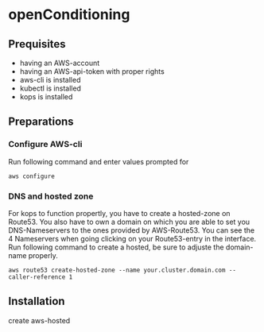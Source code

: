 # openConditioning

## Prequisites

- having an AWS-account
- having an AWS-api-token with proper rights
- aws-cli is installed
- kubectl is installed
- kops is installed

## Preparations

### Configure AWS-cli

Run following command and enter values prompted for

```aws configure```

### DNS and hosted zone

For kops to function propertly, you have to create a hosted-zone on Route53. You also have to own a domain on which you are able to set you DNS-Nameservers to the ones provided by AWS-Route53. You can see the 4 Nameservers when going clicking on your Route53-entry in the interface.
Run following command to create a hosted, be sure to adjuste the domain-name properly.
 
```aws route53 create-hosted-zone --name your.cluster.domain.com --caller-reference 1```

## Installation

 create aws-hosted 
